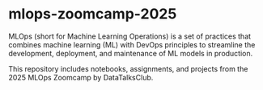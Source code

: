 # mlops-zoomcamp-2025

MLOps (short for Machine Learning Operations) is a set of practices that combines machine learning (ML) with DevOps principles to streamline the development, deployment, and maintenance of ML models in production.

This repository includes notebooks, assignments, and projects from the 2025 MLOps Zoomcamp by DataTalksClub. 
